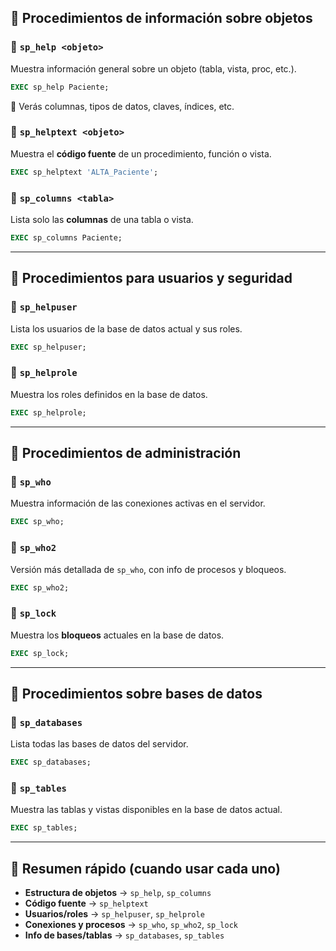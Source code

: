## 📌 Procedimientos de información sobre objetos

### 🔹 `sp_help <objeto>`

Muestra información general sobre un objeto (tabla, vista, proc, etc.).

```sql
EXEC sp_help Paciente;
```

📌 Verás columnas, tipos de datos, claves, índices, etc.

### 🔹 `sp_helptext <objeto>`

Muestra el **código fuente** de un procedimiento, función o vista.

```sql
EXEC sp_helptext 'ALTA_Paciente';
```

### 🔹 `sp_columns <tabla>`

Lista solo las **columnas** de una tabla o vista.

```sql
EXEC sp_columns Paciente;
```

---

## 📌 Procedimientos para usuarios y seguridad

### 🔹 `sp_helpuser`

Lista los usuarios de la base de datos actual y sus roles.

```sql
EXEC sp_helpuser;
```

### 🔹 `sp_helprole`

Muestra los roles definidos en la base de datos.

```sql
EXEC sp_helprole;
```

---

## 📌 Procedimientos de administración

### 🔹 `sp_who`

Muestra información de las conexiones activas en el servidor.

```sql
EXEC sp_who;
```

### 🔹 `sp_who2`

Versión más detallada de `sp_who`, con info de procesos y bloqueos.

```sql
EXEC sp_who2;
```

### 🔹 `sp_lock`

Muestra los **bloqueos** actuales en la base de datos.

```sql
EXEC sp_lock;
```

---

## 📌 Procedimientos sobre bases de datos

### 🔹 `sp_databases`

Lista todas las bases de datos del servidor.

```sql
EXEC sp_databases;
```

### 🔹 `sp_tables`

Muestra las tablas y vistas disponibles en la base de datos actual.

```sql
EXEC sp_tables;
```

---

## 🎯 Resumen rápido (cuando usar cada uno)

* **Estructura de objetos** → `sp_help`, `sp_columns`
* **Código fuente** → `sp_helptext`
* **Usuarios/roles** → `sp_helpuser`, `sp_helprole`
* **Conexiones y procesos** → `sp_who`, `sp_who2`, `sp_lock`
* **Info de bases/tablas** → `sp_databases`, `sp_tables`
